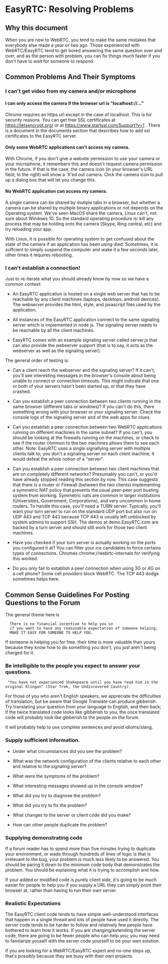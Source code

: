 # EasyRTC: Resolving Problems


## Why this document

When you are new to WebRTC, you tend to make the same mistakes that 
everybody else made a year or two ago. 
Those experienced with WebRTC/EasyRTC tend to get bored answering the same question over and over, and as the person with problem, you can fix things much faster if you don't have to wait for someone to respond.

## Common Problems And Their Symptoms

### I can't get video from my camera and/or microphone

#### I can only access the camera if the browser url is "localhost://..."

Chrome requires an https url except in the case of localhost. 
This is for security reasons. 
You can get free SSL certificates at https://letsencrypt.org/  or at
https://www.startssl.com/Support?v=1 .
There is a document in the documents section that describes how to add ssl certificates to the EasyRTC server.

#### Only some WebRTC applications can't access my camera.

With Chrome, if you don't give a website permission to use your camera or your microphone, it remembers this and doesn't request camera permission in the future. If that is the case, the camera icon (in your browser's URL field, to the right) will show a 'X'ed out camera. 
Click the camera icon to pull up a dialog box that will let you change this.

#### No WebRTC application can access my camera.

A single camera can be shared by mutiple tabs in a browser, but whether a camera can be shared by multiple binary applications or not depends on the Operating system. We've seen MacOS share the camera, Linux can't, not sure about Windows 10. So the standard operating procedure is: kill any process that may be holding onto the camera (Skype, Ring central, etc) and try reloading your app. 

With Linux, 
it is possible for operating system to get confused about the 
state of the camera if an application has been using died. 
Sometimes, it is suffcient to simply suspend the computer and wake 
it a few seconds later, other times it requires rebooting.

### I can't establish a connection!

Just to re-iterate what you should already know by now so we have a common
context: 

   + An EasyRTC application is hosted on a single web server that has to be
    reachable by any client machines (laptops, desktops, android devices). 
    The webserver provides the html, style, and javascript files used by the 
    application.

   + All instances of the EasyRTC application connect to the same 
    signaling server which is implemented in node js. The signaling server
    needs to be reachable by all the client machines.

   + EasyRTC comes with an example signaling server called server.js that 
     can also provide the webserver support (that is to say, it acts as the webserver as well as the signaling server).


The general order of testing is:

   + Can a client reach the webserver and the signaling server? If it can't, you'll see interesting messages in the browser's console about being unable to connect or connection timeouts. This might indicate that one or both of your servers hasn't been started up, or that they have crashed.

   + Can you establish a peer connection between two clients running in the same browser (different tabs or windows)? If you can't do this, there something wrong with your browser or your signaling server. Check the console logs of the signaling server and of the web apps for clues.

   + Can you establish a peer connection between two WebRTC applications running on different machines in the same subnet? If you can't, you should be looking at the firewalls running on the machines, or check to see if the router common to the two machines allows them to see each other. Note: EasyRTC uses a single signallying server with multiple clients talk to; you don't a signaling server on each client machine; it would defeat the whole notion of a "server".

   + Can you establish a peer connection between two client machines that are on completely different networks? 
Presumably you can't, or you'd have already stopped reading this section by now.
This case suggests that there is a router or Firewall (between the two clients) implementing a symmetric NAT policy that prevents the usual peer-peer port busting system from working. Symmetric nats are common in larger institutions (Universities, Government, Corporations), and very uncommon in home routers.
To handle this case, you'll need a TURN server. 
Typically, you'll want your turn server to run on the standard UDP port but also run on UDP 443 and TCP 443 because TCP 443 is
usually left unblocked by system admins to support SSH. 
The demos at demo.EasyRTC.com are backed by a turn server and should still work for those two client machines.

   + Have you checked if your turn server is actually working on the ports you configured it at? You can filter your ice candidates to force certains types of connections. Chromes  chrome://webrtc-internals for verifying this worked.

   + Do you only fail to establish a peer connection when using 3G or 4G on a cell phone? Some cell providers block WebRTC. The TCP 443 dodge sometimes helps here.
 

## Common Sense Guidelines For Posting Questions to the Forum

The general theme here is 

      There is no financial incentive to help you so 
      if you want to have any reasonable expectation of someone helping, 
      MAKE IT EASY FOR SOMEONE TO HELP YOU. 

If someone is helping you for free, their time is more valuable 
than yours because they know how to do something you don't, 
you just aren't being charged for it. 

### Be intelligible to the people you expect to answer your questions.
    
     "You have not experienced Shakepeare until you have read him in the original Klingon" (Star Trek, the Undiscovered Country).

For those of you who aren't English speakers, we appreciate the 
difficulties of translation, but be aware that Google Translate can produce 
gibberish. 
Try translating your question from your language to 
English, and then back; if the twice translated code looks like gibberish to you, 
the once translated code will probably look like gibberish to the people on 
the forum.

It will probably help to use complete sentences and avoid idioms/slang.

### Supply sufficient information.

  + Under what circumstances did you see the problem?

  + What was the network configuration of the clients relative to each other
    and relative to the signaling server?

  + What were the symptoms of the problem?

  + What interesting messages showed up in the console window?

  + What did you try to diagnose the problem?

  + What did you try to fix the problem?

  + What changes to the server or client code did you make?

  + How can other people duplicate the problem?

### Supplying demonstrating code

If a forum reader has to spend more than five minutes trying to duplicate
your environment, or wade through hundreds of lines of logic is that is irrelevant to the bug, your problem is much less likely to be answered. 
You should be paring it down to the minimum code body that demonstrates the problem. 
You should be explaining what it is trying to accomplish and how.

If your added or modified code is purely client side, 
it's going to be much easier for people to help you 
if you supply a URL they can simply point their browser at, 
rather than having to run their own server.

###  Realistic Expectations

The EasyRTC client code tends to have simple well-understood interfaces 
that happen in a single thread and lots of people have used it directly. 
The server code tends to be harder to follow and relatively few people have 
bothered to learn how it works. 
If you are changing/extending the server code, 
there are going to be fewer people who can help you; 
you may need to familarize youself with the server code yourself to be your own solution.

If you are looking for a WebRTC/EasyRTC expert and no-one steps up, 
that's possibly because they are busy with their own projects. 
